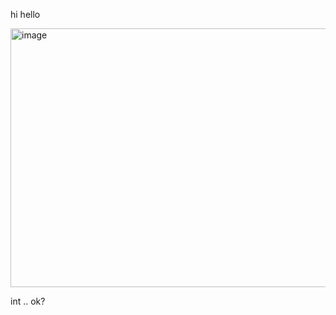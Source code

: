 hi hello 

<img width="736" height="414" alt="image" src="https://github.com/user-attachments/assets/0abaab81-25b8-49d4-884e-7bb90d8f893f" />








int .. ok?
